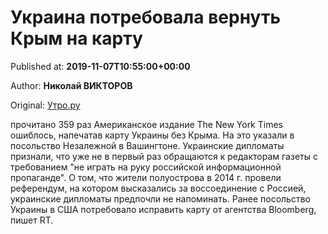 
# Украина потребовала вернуть Крым на карту

Published at: **2019-11-07T10:55:00+00:00**

Author: **Николай ВИКТОРОВ**

Original: [Утро.ру](https://utro.ru/life/2019/11/07/1423669.shtml)

прочитано 359 раз
Американское издание The New York Times ошиблось, напечатав карту Украины без Крыма. На это указали в посольство Незалежной в Вашингтоне.
Украинские дипломаты признали, что уже не в первый раз обращаются к редакторам газеты с требованием "не играть на руку российской информационной пропаганде".
О том, что жители полуострова в 2014 г. провели референдум, на котором высказались за воссоединение с Россией, украинские дипломаты предпочли не напоминать.
Ранее посольство Украины в США потребовало исправить карту от агентства Bloomberg, пишет RT.

